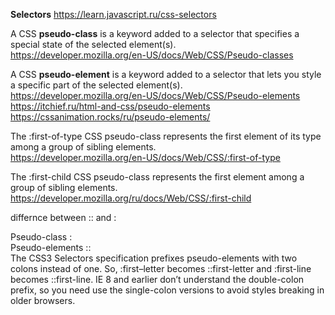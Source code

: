 

**Selectors**
https://learn.javascript.ru/css-selectors


A CSS **pseudo-class** is a keyword added to a selector that specifies a special state of the selected element(s).  
https://developer.mozilla.org/en-US/docs/Web/CSS/Pseudo-classes

A CSS **pseudo-element** is a keyword added to a selector that lets you style a specific part of the selected element(s).  
https://developer.mozilla.org/en-US/docs/Web/CSS/Pseudo-elements  
https://itchief.ru/html-and-css/pseudo-elements  
https://cssanimation.rocks/ru/pseudo-elements/


The :first-of-type CSS pseudo-class represents the first element of its type among a group of sibling elements.  
https://developer.mozilla.org/en-US/docs/Web/CSS/:first-of-type  

The :first-child CSS pseudo-class represents the first element among a group of sibling elements.
https://developer.mozilla.org/ru/docs/Web/CSS/:first-child


differnce between :: and :  

Pseudo-class :  
Pseudo-elements ::  
The CSS3 Selectors specification prefixes pseudo-elements with two colons instead of one. So, :first–letter becomes ::first-letter and :first-line becomes ::first-line. IE 8 and earlier don’t understand the double-colon prefix, so you need use the single-colon versions to avoid styles breaking in older browsers.
